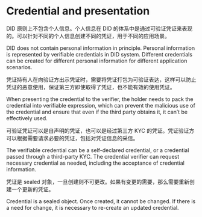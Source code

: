 # Credential and presentation

DID 原则上不包含个人信息。个人信息在 DID 的体系中是通过可验证凭证来表现的。可以针对不同的个人信息创建不同的凭证，用于不同的应用场景。

DID does not contain personal information in principle. Personal information is represented by verifiable credentials in DID system. Different credentials can be created for different personal information for different application scenarios.

凭证持有人在向验证方出示凭证时，需要将凭证打包为可验证表达，这样可以防止凭证的恶意使用，保证第三方即使取得了凭证，也不能有效的使用凭证。

When presenting the credential to the verifier, the holder needs to pack the credential into verifiable expression, which can prevent the malicious use of the credential and ensure that even if the third party obtains it, it can’t be effectively used.

可验证凭证可以是自声明的凭证，也可以是经过第三方 KYC 的凭证。凭证验证方可以根据需要请求必要的凭证，包括对凭证信息的采信。

The verifiable credential can be a self-declared credential, or a credential passed through a third-party KYC. The credential verifier can request necessary credential as needed, including the acceptance of credential information.

凭证是 sealed 对象，一旦创建则不可更改。如果有变更的需要，那么需要重新创建一个更新的凭证。

Credential is a sealed object. Once created, it cannot be changed. If there is a need for change, it is necessary to re-create an updated credential.
